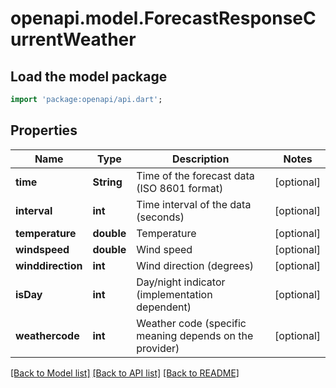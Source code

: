 # openapi.model.ForecastResponseCurrentWeather

## Load the model package
```dart
import 'package:openapi/api.dart';
```

## Properties
Name | Type | Description | Notes
------------ | ------------- | ------------- | -------------
**time** | **String** | Time of the forecast data (ISO 8601 format) | [optional] 
**interval** | **int** | Time interval of the data (seconds) | [optional] 
**temperature** | **double** | Temperature | [optional] 
**windspeed** | **double** | Wind speed | [optional] 
**winddirection** | **int** | Wind direction (degrees) | [optional] 
**isDay** | **int** | Day/night indicator (implementation dependent) | [optional] 
**weathercode** | **int** | Weather code (specific meaning depends on the provider) | [optional] 

[[Back to Model list]](../README.md#documentation-for-models) [[Back to API list]](../README.md#documentation-for-api-endpoints) [[Back to README]](../README.md)


